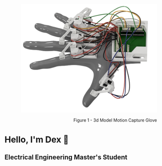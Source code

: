 <p align="right">
  <img src="https://raw.githubusercontent.com/Dexray200/Dexray200/master/HandRender.png" width="450"/>
</p>
<div align="right">
  Figure 1 - 3d Model Motion Capture Glove
</div>
<div aligh="left">
  <h1 align="left">Hello, I'm Dex 🤙</h1>
  <h2 align="left">Electrical Engineering Master's Student</h2>
</div>

